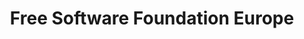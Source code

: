 ---
description: "As every year, the Free Software Foundation Europe would like to participate\
  \ to the annual booth at FOSDEM.\r\nFree Software Foundation Europe is a charity\
  \ that empowers users to control technology.\r\n\r\nSoftware is deeply involved\
  \ in all aspects of our lives; and it is important that this technology empowers\
  \ rather than restricts us. Free Software gives everybody the rights to use, understand,\
  \ adapt and share software. These rights help support other fundamental freedoms\
  \ like freedom of speech, press and privacy.\r\n\r\nFree Software Foundation Europe:\r\
  \n* helps individuals and organizations to understand how Free Software contributes\
  \ to freedom, transparency, and self-determination.\r\n* enhances users' rights\
  \ by abolishing barriers to Free Software adoption.\r\n* encourages people to use\
  \ and develop Free Software.\r\n* provides resources to enable everyone to further\
  \ promote Free Software in Europe."
layout: stand
logo: stands/free_software_foundation_europe/logo.png
new_this_year: In the past year, we have made remarkable progress in a number of our
  activities, most notable in our promotion of the principle "Public Money? Public
  Code!", in making software license information machine readable through the REUSE
  project, or in helping to shape the future of the internet through the EU initiative
  NGI0. Read more at https://fsfe.org/news/2020/news-20201110-01.html
showcase: Meet FSFE's team, get informed about our activities, and ask whatever you
  always wanted to know!
themes:
- Community advocacy
title: Free Software Foundation Europe
website: https://fsfe.org/
show_on_overview: true
---